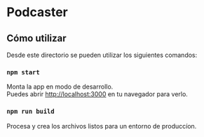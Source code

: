 # Podcaster
## Cómo utilizar

Desde este directorio se pueden utilizar los siguientes comandos:

### `npm start`

Monta la app en modo de desarrollo.\
Puedes abrir [http://localhost:3000](http://localhost:3000) en tu navegador para verlo.

### `npm run build`

Procesa y crea los archivos listos para un entorno de produccíon.
